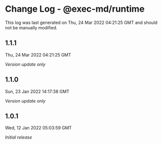 # Change Log - @exec-md/runtime

This log was last generated on Thu, 24 Mar 2022 04:21:25 GMT and should not be manually modified.

## 1.1.1
Thu, 24 Mar 2022 04:21:25 GMT

_Version update only_

## 1.1.0
Sun, 23 Jan 2022 14:17:38 GMT

_Version update only_

## 1.0.1
Wed, 12 Jan 2022 05:03:59 GMT

_Initial release_

